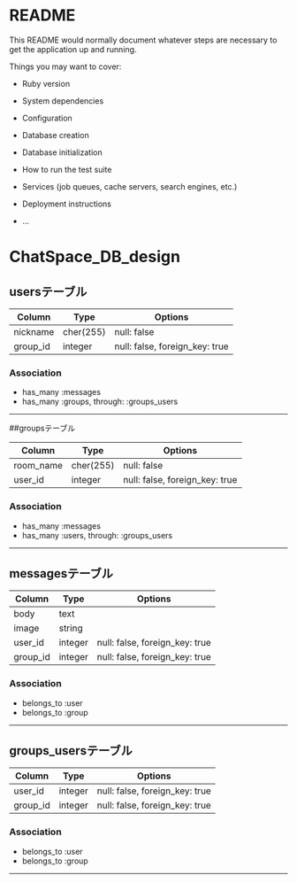 # README

This README would normally document whatever steps are necessary to get the
application up and running.

Things you may want to cover:

* Ruby version

* System dependencies

* Configuration

* Database creation

* Database initialization

* How to run the test suite

* Services (job queues, cache servers, search engines, etc.)

* Deployment instructions

* ...


# ChatSpace_DB_design

## usersテーブル

|Column|Type|Options|
|------|----|-------|
|nickname|cher(255)|null: false|
|group_id|integer|null: false, foreign_key: true|

### Association
- has_many :messages
- has_many :groups, through: :groups_users
-----------------------------------------------------

##groupsテーブル

Column|Type|Options|
|------|----|-------|
|room_name|cher(255)|null: false|
|user_id|integer|null: false, foreign_key: true|

### Association
- has_many :messages
- has_many :users, through: :groups_users
-----------------------------------------------------

## messagesテーブル

|Column|Type|Options|
|------|----|-------|
|body|text| |
|image|string| |
|user_id|integer|null: false, foreign_key: true|
|group_id|integer|null: false, foreign_key: true|


### Association
- belongs_to :user
- belongs_to :group
-----------------------------------------------------

## groups_usersテーブル

|Column|Type|Options|
|------|----|-------|
|user_id|integer|null: false, foreign_key: true|
|group_id|integer|null: false, foreign_key: true|

### Association

- belongs_to :user
- belongs_to :group
-----------------------------------------------------
